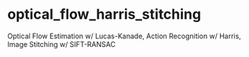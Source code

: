 # optical_flow_harris_stitching
Optical Flow Estimation w/ Lucas-Kanade, Action Recognition w/ Harris, Image Stitching w/ SIFT-RANSAC

